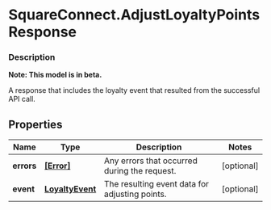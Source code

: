 # SquareConnect.AdjustLoyaltyPointsResponse

### Description
**Note: This model is in beta.**

A response that includes the loyalty event that  resulted from the successful API call.

## Properties
Name | Type | Description | Notes
------------ | ------------- | ------------- | -------------
**errors** | [**[Error]**](Error.md) | Any errors that occurred during the request. | [optional] 
**event** | [**LoyaltyEvent**](LoyaltyEvent.md) | The resulting event data for adjusting points. | [optional] 


